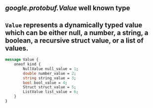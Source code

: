 *google.protobuf.Value* well known type
---
`Value` represents a dynamically typed value which can be either null, a number, a string, a boolean, a recursive struct value, or a list of values.
---
```proto
message Value {
    oneof kind {
        NullValue null_value = 1;
        double number_value = 2;
        string string_value = 3;
        bool bool_value = 4;
        Struct struct_value = 5;
        ListValue list_value = 6;
    }
}
```